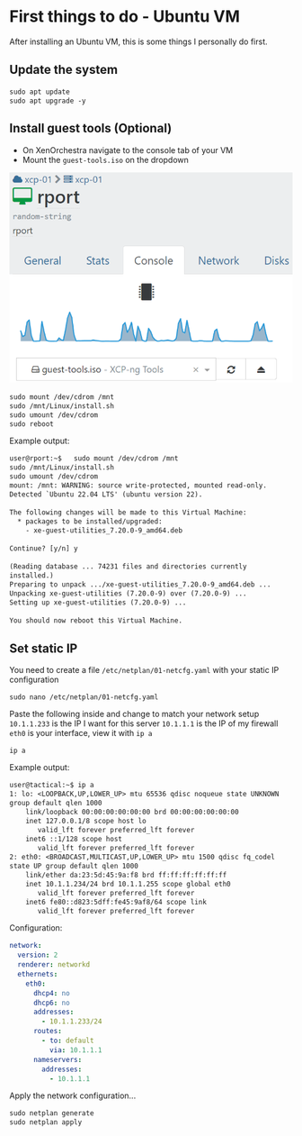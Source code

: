 # First things to do - Ubuntu VM

After installing an Ubuntu VM, this is some things I personally do first.

## Update the system

```shell
sudo apt update
sudo apt upgrade -y
```

## Install guest tools (Optional)

- On XenOrchestra navigate to the console tab of your VM
- Mount the `guest-tools.iso` on the dropdown

![xoa-guest-tools](img/xoa-guest-tools.png)

```shell
sudo mount /dev/cdrom /mnt
sudo /mnt/Linux/install.sh
sudo umount /dev/cdrom
sudo reboot
```

Example output:

```shell
user@rport:~$   sudo mount /dev/cdrom /mnt
sudo /mnt/Linux/install.sh
sudo umount /dev/cdrom
mount: /mnt: WARNING: source write-protected, mounted read-only.
Detected `Ubuntu 22.04 LTS' (ubuntu version 22).

The following changes will be made to this Virtual Machine:
  * packages to be installed/upgraded:
    - xe-guest-utilities_7.20.0-9_amd64.deb

Continue? [y/n] y

(Reading database ... 74231 files and directories currently installed.)
Preparing to unpack .../xe-guest-utilities_7.20.0-9_amd64.deb ...
Unpacking xe-guest-utilities (7.20.0-9) over (7.20.0-9) ...
Setting up xe-guest-utilities (7.20.0-9) ...

You should now reboot this Virtual Machine.
```

## Set static IP

You need to create a file `/etc/netplan/01-netcfg.yaml` with your static IP configuration

```shell
sudo nano /etc/netplan/01-netcfg.yaml
```

Paste the following inside and change to match your network setup
`10.1.1.233` is the IP I want for this server
`10.1.1.1` is the IP of my firewall
`eth0` is your interface, view it with `ip a`

```shell
ip a
```

Example output:

```shell
user@tactical:~$ ip a
1: lo: <LOOPBACK,UP,LOWER_UP> mtu 65536 qdisc noqueue state UNKNOWN group default qlen 1000
    link/loopback 00:00:00:00:00:00 brd 00:00:00:00:00:00
    inet 127.0.0.1/8 scope host lo
       valid_lft forever preferred_lft forever
    inet6 ::1/128 scope host
       valid_lft forever preferred_lft forever
2: eth0: <BROADCAST,MULTICAST,UP,LOWER_UP> mtu 1500 qdisc fq_codel state UP group default qlen 1000
    link/ether da:23:5d:45:9a:f8 brd ff:ff:ff:ff:ff:ff
    inet 10.1.1.234/24 brd 10.1.1.255 scope global eth0
       valid_lft forever preferred_lft forever
    inet6 fe80::d823:5dff:fe45:9af8/64 scope link
       valid_lft forever preferred_lft forever
```

Configuration:

```yaml
network:
  version: 2
  renderer: networkd
  ethernets:
    eth0:
      dhcp4: no
      dhcp6: no
      addresses:
        - 10.1.1.233/24
      routes:
        - to: default
          via: 10.1.1.1
      nameservers:
        addresses:
          - 10.1.1.1
```

Apply the network configuration...

```shell
sudo netplan generate
sudo netplan apply
```
